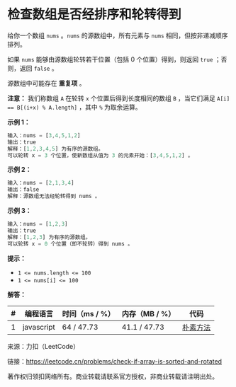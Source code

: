 # 检查数组是否经排序和轮转得到

给你一个数组 `nums` 。`nums` 的源数组中，所有元素与 `nums` 相同，但按非递减顺序排列。

如果 `nums` 能够由源数组轮转若干位置（包括 0 个位置）得到，则返回 `true` ；否则，返回 `false` 。

源数组中可能存在 **重复项** 。

**注意：** 我们称数组 `A` 在轮转 `x` 个位置后得到长度相同的数组 `B` ，当它们满足 `A[i] == B[(i+x) % A.length]` ，其中 `%` 为取余运算。

**示例 1：**

``` javascript
输入：nums = [3,4,5,1,2]
输出：true
解释：[1,2,3,4,5] 为有序的源数组。
可以轮转 x = 3 个位置，使新数组从值为 3 的元素开始：[3,4,5,1,2] 。
```

**示例 2：**

``` javascript
输入：nums = [2,1,3,4]
输出：false
解释：源数组无法经轮转得到 nums 。
```

**示例 3：**

``` javascript
输入：nums = [1,2,3]
输出：true
解释：[1,2,3] 为有序的源数组。
可以轮转 x = 0 个位置（即不轮转）得到 nums 。
```

**提示：**

- `1 <= nums.length <= 100`
- `1 <= nums[i] <= 100`

**解答：**

**#**|**编程语言**|**时间（ms / %）**|**内存（MB / %）**|**代码**
--|--|--|--|--
1|javascript|64 / 47.73|41.1 / 47.73|[朴素方法](./javascript/ac_v1.js)

来源：力扣（LeetCode）

链接：https://leetcode.cn/problems/check-if-array-is-sorted-and-rotated

著作权归领扣网络所有。商业转载请联系官方授权，非商业转载请注明出处。
